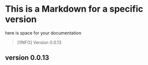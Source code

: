 # This is a Markdown for a specific version

here is space for your documentation 

> [!INFO]
> Version 0.0.13


## version 0.0.13
 

